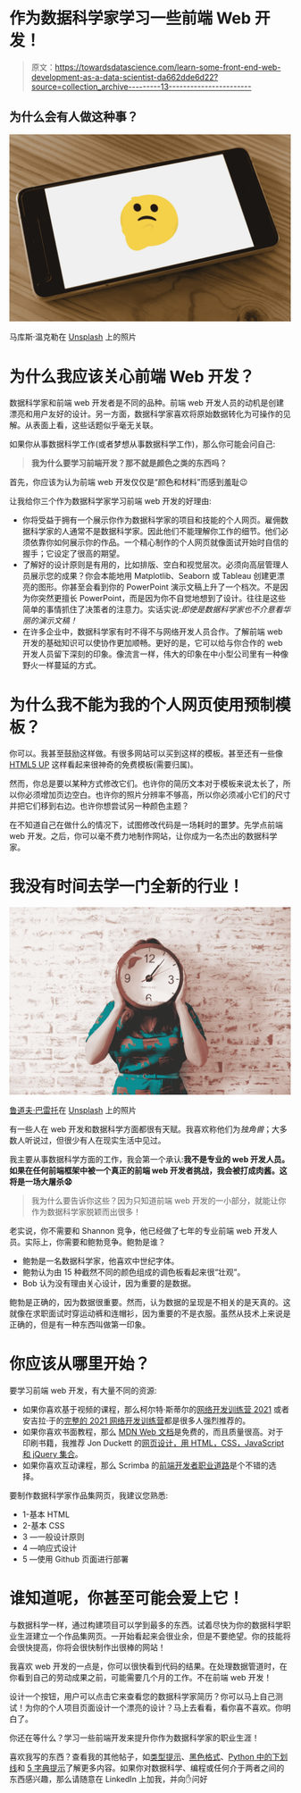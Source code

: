 # 作为数据科学家学习一些前端 Web 开发！

> 原文：<https://towardsdatascience.com/learn-some-front-end-web-development-as-a-data-scientist-da662dde6d22?source=collection_archive---------13----------------------->

## 为什么会有人做这种事？

![](img/49678a7b3b77a41b651cae93c592bcf6.png)

马库斯·温克勒在 [Unsplash](https://unsplash.com?utm_source=medium&utm_medium=referral) 上的照片

# 为什么我应该关心前端 Web 开发？

数据科学家和前端 web 开发者是不同的品种。前端 web 开发人员的动机是创建漂亮和用户友好的设计。另一方面，数据科学家喜欢将原始数据转化为可操作的见解。从表面上看，这些话题似乎毫无关联。

如果你从事数据科学工作(或者梦想从事数据科学工作)，那么你可能会问自己:

> **我为什么要学习前端开发？那不就是颜色之类的东西吗？**

首先，你应该为认为前端 web 开发仅仅是“颜色和材料”而感到羞耻😉

让我给你三个作为数据科学家学习前端 web 开发的好理由:

*   你将受益于拥有一个展示你作为数据科学家的项目和技能的个人网页。雇佣数据科学家的人通常不是数据科学家。因此他们不能理解你工作的细节。他们必须依靠你如何展示你的作品。一个精心制作的个人网页就像面试开始时自信的握手；它设定了很高的期望。
*   了解好的设计原则是有用的，比如排版、空白和视觉层次。必须向高层管理人员展示您的成果？你会本能地用 Matplotlib、Seaborn 或 Tableau 创建更漂亮的图形。你甚至会看到你的 PowerPoint 演示文稿上升了一个档次。不是因为你突然更擅长 PowerPoint，而是因为你不自觉地想到了设计。往往是这些简单的事情抓住了决策者的注意力。实话实说:*即使是数据科学家也不介意看华丽的演示文稿！*
*   在许多企业中，数据科学家有时不得不与网络开发人员合作。了解前端 web 开发的基础知识可以使协作更加顺畅。更好的是，它可以给与你合作的 web 开发人员留下深刻的印象。像流言一样，伟大的印象在中小型公司里有一种像野火一样蔓延的方式。

# 为什么我不能为我的个人网页使用预制模板？

你可以。我甚至鼓励这样做。有很多网站可以买到这样的模板。甚至还有一些像 [HTML5 UP](https://html5up.net/) 这样看起来很神奇的免费模板(需要归属)。

然而，你总是要以某种方式修改它们。也许你的简历文本对于模板来说太长了，所以你必须增加页边空白。也许你的照片分辨率不够高，所以你必须减小它们的尺寸并把它们移到右边。也许你想尝试另一种颜色主题？

在不知道自己在做什么的情况下，试图修改代码是一场耗时的噩梦。先学点前端 web 开发。之后，你可以毫不费力地制作网站，让你成为一名杰出的数据科学家。

# 我没有时间去学一门全新的行业！

![](img/4336c025ba6b3be8595924b6a469a9c0.png)

[鲁道夫·巴雷托](https://unsplash.com/@rodolfobarreto?utm_source=medium&utm_medium=referral)在 [Unsplash](https://unsplash.com?utm_source=medium&utm_medium=referral) 上的照片

有一些人在 web 开发和数据科学方面都很有天赋。我喜欢称他们为*独角兽*；大多数人听说过，但很少有人在现实生活中见过。

我主要从事数据科学方面的工作，我会第一个承认:**我不是专业的 web 开发人员。如果在任何前端框架中被一个真正的前端 web 开发者挑战，我会被打成肉酱。这将是一场大屠杀😧**

> 我为什么要告诉你这些？因为只知道前端 web 开发的一小部分，就能让你作为数据科学家脱颖而出很多！

老实说，你不需要和 Shannon 竞争，他已经做了七年的专业前端 web 开发人员。实际上，你需要和鲍勃竞争。鲍勃是谁？

*   鲍勃是一名数据科学家，他喜欢中世纪字体。
*   鲍勃认为由 15 种截然不同的颜色组成的调色板看起来很“壮观”。
*   Bob 认为没有理由关心设计，因为重要的是数据。

鲍勃是正确的，因为数据很重要。然而，认为数据的呈现是不相关的是天真的。这就像在求职面试时穿运动裤和连帽衫，因为重要的不是衣服。虽然从技术上来说是正确的，但是有一种东西叫做第一印象。

# 你应该从哪里开始？

要学习前端 web 开发，有大量不同的资源:

*   如果你喜欢基于视频的课程，那么柯尔特·斯蒂尔的[网络开发训练营 2021](https://www.udemy.com/course/the-web-developer-bootcamp/) 或者安吉拉·于的[完整的 2021 网络开发训练营](https://www.udemy.com/course/the-complete-web-development-bootcamp/)都是很多人强烈推荐的。
*   如果你喜欢书面教程，那么 [MDN Web 文档](https://developer.mozilla.org/en-US/docs/Web/Guide)是免费的，而且质量很高。对于印刷书籍，我推荐 Jon Duckett 的[网页设计，用 HTML，CSS，JavaScript 和 jQuery 集合](https://www.amazon.com/Web-Design-HTML-JavaScript-jQuery/dp/1118907442/ref=sr_1_2?dchild=1&qid=1629048648&refinements=p_27%3AJon+Duckett&s=books&sr=1-2)。
*   如果你喜欢互动课程，那么 Scrimba 的[前端开发者职业道路](https://scrimba.com/learn/frontend)是个不错的选择。

要制作数据科学家作品集网页，我建议您熟悉:

*   1-基本 HTML
*   2-基本 CSS
*   3 —一般设计原则
*   4 —响应式设计
*   5 —使用 Github 页面进行部署

# 谁知道呢，你甚至可能会爱上它！

与数据科学一样，通过构建项目可以学到最多的东西。试着尽快为你的数据科学职业生涯建立一个作品集网页。一开始看起来会很业余，但是不要绝望。你的技能将会很快提高，你将会很快制作出很棒的网站！

我喜欢 web 开发的一点是，你可以很快看到代码的结果。在处理数据管道时，在你看到自己的劳动成果之前，可能需要几个月的工作。不在前端 web 开发！

设计一个按钮，用户可以点击它来查看您的数据科学家简历？你可以马上自己测试！为你的个人项目页面设计一个漂亮的设计？马上去看看，看你喜不喜欢。你明白了。

你还在等什么？学习一些前端开发来提升你作为数据科学家的职业生涯！

喜欢我写的东西？查看我的其他帖子，如[类型提示](/modernize-your-sinful-python-code-with-beautiful-type-hints-4e72e98f6bf1)、[黑色格式](/tired-of-pointless-discussions-on-code-formatting-a-simple-solution-exists-af11ea442bdc)、[Python 中的下划线](https://medium.com/geekculture/master-the-5-ways-to-use-underscores-in-python-cfcc7fa53734)和 [5 字典提示](/5-expert-tips-to-skyrocket-your-dictionary-skills-in-python-1cf54b7d920d)了解更多内容。如果你对数据科学、编程或任何介于两者之间的东西感兴趣，那么请随意在 LinkedIn 上加我，并向✋问好